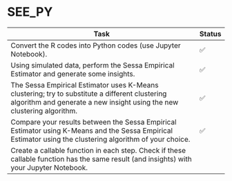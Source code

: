 # SEE_PY
| Task | Status |
|--------------------------------|------------|
| Convert the R codes into Python codes (use Jupyter Notebook). | ✅ |
| Using simulated data, perform the Sessa Empirical Estimator and generate some insights. | ✅ |
| The Sessa Empirical Estimator uses K-Means clustering; try to substitute a different clustering algorithm and generate a new insight using the new clustering algorithm. | ✅ |
| Compare your results between the Sessa Empirical Estimator using K-Means and the Sessa Empirical Estimator using the clustering algorithm of your choice. | ✅ |
| Create a callable function in each step. Check if these callable function has the same result (and insights) with your Jupyter Notebook. |  |
